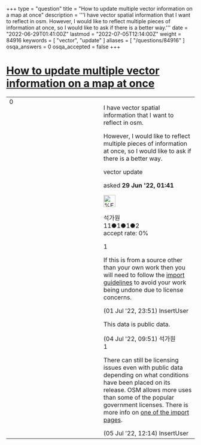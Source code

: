 +++
type = "question"
title = "How to update multiple vector information on a map at once"
description = '''I have vector spatial information that I want to reflect in osm. However, I would like to reflect multiple pieces of information at once, so I would like to ask if there is a better way.'''
date = "2022-06-29T01:41:00Z"
lastmod = "2022-07-05T12:14:00Z"
weight = 84916
keywords = [ "vector", "update" ]
aliases = [ "/questions/84916" ]
osqa_answers = 0
osqa_accepted = false
+++

<div class="headNormal">

# [How to update multiple vector information on a map at once](/questions/84916/how-to-update-multiple-vector-information-on-a-map-at-once)

</div>

<div id="main-body">

<div id="askform">

<table id="question-table" style="width:100%;">
<colgroup>
<col style="width: 50%" />
<col style="width: 50%" />
</colgroup>
<tbody>
<tr>
<td style="width: 30px; vertical-align: top"><div class="vote-buttons">
<span id="post-84916-upvote" class="ajax-command post-vote up" rel="nofollow" title="I like this post (click again to cancel)"> </span>
<div id="post-84916-score" class="post-score" title="current number of votes">
0
</div>
<span id="post-84916-downvote" class="ajax-command post-vote down" rel="nofollow" title="I dont like this post (click again to cancel)"> </span> <span id="favorite-mark" class="ajax-command favorite-mark" rel="nofollow" title="mark/unmark this question as favorite (click again to cancel)"> </span>
<div id="favorite-count" class="favorite-count">
&#10;</div>
</div></td>
<td><div id="item-right">
<div class="question-body">
<p>I have vector spatial information that I want to reflect in osm.</p>
<p>However, I would like to reflect multiple pieces of information at once, so I would like to ask if there is a better way.</p>
</div>
<div id="question-tags" class="tags-container tags">
<span class="post-tag tag-link-vector" rel="tag" title="see questions tagged &#39;vector&#39;">vector</span> <span class="post-tag tag-link-update" rel="tag" title="see questions tagged &#39;update&#39;">update</span>
</div>
<div id="question-controls" class="post-controls">
&#10;</div>
<div class="post-update-info-container">
<div class="post-update-info post-update-info-user">
<p>asked <strong>29 Jun '22, 01:41</strong></p>
<img src="https://secure.gravatar.com/avatar/c537ae58917143af1e5f431396fc0e1e?s=32&amp;d=identicon&amp;r=g" class="gravatar" width="32" height="32" alt="%EC%84%9D%EA%B0%80%EC%9B%90&#39;s gravatar image" />
<p><span>석가원</span><br />
<span class="score" title="11 reputation points">11</span><span title="1 badges"><span class="badge1">●</span><span class="badgecount">1</span></span><span title="1 badges"><span class="silver">●</span><span class="badgecount">1</span></span><span title="2 badges"><span class="bronze">●</span><span class="badgecount">2</span></span><br />
<span class="accept_rate" title="Rate of the user&#39;s accepted answers">accept rate:</span> <span title="석가원 has no accepted answers">0%</span></p>
</div>
</div>
<div id="comments-container-84916" class="comments-container">
<span id="84943"></span>
<div id="comment-84943" class="comment">
<div id="post-84943-score" class="comment-score">
1
</div>
<div class="comment-text">
<p>If this is from a source other than your own work then you will need to follow the <a href="https://wiki.openstreetmap.org/wiki/Import/Guidelines">import guidelines</a> to avoid your work being undone due to license concerns.</p>
</div>
<div id="comment-84943-info" class="comment-info">
<span class="comment-age">(01 Jul '22, 23:51)</span> <span class="comment-user userinfo">InsertUser</span>
</div>
</div>
<span id="84958"></span>
<div id="comment-84958" class="comment">
<div id="post-84958-score" class="comment-score">
&#10;</div>
<div class="comment-text">
<p>This data is public data.</p>
</div>
<div id="comment-84958-info" class="comment-info">
<span class="comment-age">(04 Jul '22, 09:51)</span> <span class="comment-user userinfo">석가원</span>
</div>
</div>
<span id="84979"></span>
<div id="comment-84979" class="comment">
<div id="post-84979-score" class="comment-score">
1
</div>
<div class="comment-text">
<p>There can still be licensing issues even with public data depending on what conditions have been placed on its release. OSM allows more uses than some of the popular government licenses. There is more info on <a href="https://wiki.openstreetmap.org/wiki/Import/ODbL_Compatibility">one of the import pages</a>.</p>
</div>
<div id="comment-84979-info" class="comment-info">
<span class="comment-age">(05 Jul '22, 12:14)</span> <span class="comment-user userinfo">InsertUser</span>
</div>
</div>
</div>
<div id="comment-tools-84916" class="comment-tools">
&#10;</div>
<div class="clear">
&#10;</div>
<div id="comment-84916-form-container" class="comment-form-container">
&#10;</div>
<div class="clear">
&#10;</div>
</div></td>
</tr>
</tbody>
</table>

</div>

</div>

